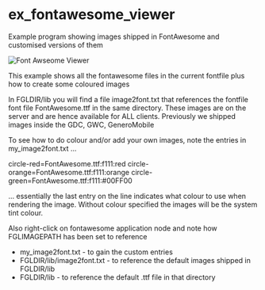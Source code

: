 # ex_fontawesome_viewer
Example program showing images shipped in FontAwesome and customised versions of them

![Font Awseome Viewer](https://github.com/FourjsGenero/ex_fontawesome_viewer/assets/13615993/373c9788-f784-44ec-a0f6-6b7d3e4950c9)

This example shows all the fontawesome files in the current fontfile plus how
to create some coloured images

In FGLDIR/lib you will find a file image2font.txt that references the fontfile 
font file FontAwesome.ttf in the same directory.  These images are on the 
server and are hence available for ALL clients.  Previously we shipped images
inside the GDC, GWC, GeneroMobile 

To see how to do colour and/or add your own images, note the entries in my_image2font.txt ...

circle-red=FontAwesome.ttf:f111:red
circle-orange=FontAwesome.ttf:f111:orange
circle-green=FontAwesome.ttf:f111:#00FF00

... essentially the last entry on the line indicates what colour to use when
rendering the image.  Without colour specified the images will be the system
tint colour.

Also right-click on fontawesome application node and note how FGLIMAGEPATH has
been set to reference
- my_image2font.txt - to gain the custom entries
- FGLDIR/lib/image2font.txt - to reference the default images shipped in FGLDIR/lib
- FGLDIR/lib - to reference the default .ttf file in that directory
